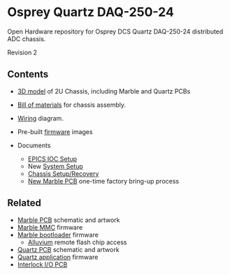 # Osprey Quartz DAQ-250-24

Open Hardware repository for Osprey DCS Quartz DAQ-250-24
distributed ADC chassis.

Revision 2

## Contents

- [3D model](chassis-rev2.stp.xz) of 2U Chassis, including Marble and Quartz PCBs
- [Bill of materials](chassis-bom-rev2.csv) for chassis assembly.
- [Wiring](chassis-wiring-rev2.kicad_sch) diagram.
- Pre-built [firmware](firmware) images

- Documents
  - [EPICS IOC Setup](documentation/ioc-setup.md)
  - New [System Setup](documentation/system-setup.md)
  - [Chassis Setup/Recovery](documentation/chassis-setup.md)
  - [New Marble PCB](documentation/marble-bring-up-procedure.pdf) one-time factory bring-up process

## Related

- [Marble PCB](https://github.com/BerkeleyLab/Marble) schematic and artwork
- [Marble MMC](https://github.com/BerkeleyLab/Marble-MMC) firmware
- [Marble bootloader](https://github.com/BerkeleyLab/Bedrock) firmware
  - [Alluvium](https://github.com/mdavidsaver/alluvium) remote flash chip access
- [Quartz PCB]() schematic and artwork
- [Quartz application]() firmware
- [Interlock I/O PCB](https://github.com/osprey-dcs/pmod-mps-io)
